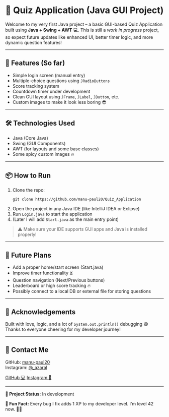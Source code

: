 <!DOCTYPE html>
<html lang="en">
<head>
  <meta charset="UTF-8">
  <title>Quiz Application - Java GUI Project</title>
</head>
<body>

  <h1>🎯 Quiz Application (Java GUI Project)</h1>

  <p>
    Welcome to my very first Java project – a basic GUI-based Quiz Application built using <strong>Java + Swing + AWT</strong> 💻.  
    This is still a <em>work in progress</em> project, so expect future updates like enhanced UI, better timer logic, and more dynamic question features!
  </p>

  <hr>

  <h2>🚀 Features (So far)</h2>
  <ul>
    <li>Simple login screen (manual entry)</li>
    <li>Multiple-choice questions using <code>JRadioButtons</code></li>
    <li>Score tracking system</li>
    <li>Countdown timer under development</li>
    <li>Clean GUI layout using <code>JFrame</code>, <code>JLabel</code>, <code>JButton</code>, etc.</li>
    <li>Custom images to make it look less boring 😎</li>
  </ul>

  <hr>

  <h2>🛠️ Technologies Used</h2>
  <ul>
    <li>Java (Core Java)</li>
    <li>Swing (GUI Components)</li>
    <li>AWT (for layouts and some base classes)</li>
    <li>Some spicy custom images 🔥</li>
  </ul>

  <hr>

  <h2>📦 How to Run</h2>
  <ol>
    <li>Clone the repo:
      <pre><code>git clone https://github.com/manu-paul20/Quiz_Application</code></pre>
    </li>
    <li>Open the project in any Java IDE (like IntelliJ IDEA or Eclipse)</li>
    <li>Run <code>Login.java</code> to start the application</li>
    <li>(Later I will add <code>Start.java</code> as the main entry point)</li>
  </ol>

  <blockquote>
    ⚠️ Make sure your IDE supports GUI apps and Java is installed properly!
  </blockquote>

  <hr>

  <h2>📅 Future Plans</h2>
  <ul>
    <li>Add a proper home/start screen (Start.java)</li>
    <li>Improve timer functionality ⏳</li>
    <li>Question navigation (Next/Previous buttons)</li>
    <li>Leaderboard or high score tracking 🔥</li>
    <li>Possibly connect to a local DB or external file for storing questions</li>
  </ul>

  <hr>

  <h2>🙌 Acknowledgements</h2>
  <p>
    Built with love, logic, and a lot of <code>System.out.println()</code> debugging 😅<br>
    Thanks to everyone cheering for my developer journey!
  </p>

  <hr>

  <h2>💬 Contact Me</h2>
  <p>
    GitHub: <a href="https://github.com/manu-paul20" target="_blank">manu-paul20</a><br>
    Instagram: <a href="https://www.instagram.com/_azaral" target="_blank">@_azaral</a>
  </p>

  <div class="socials">
    <a href="https://github.com/manu-paul20" target="_blank">GitHub 💻</a>
    <a href="https://www.instagram.com/_azaral" target="_blank">Instagram 📸</a>
  </div>

  <hr>

  <p><strong>🚧 Project Status:</strong> In development</p>
  <p><strong>🧠 Fun Fact:</strong> Every bug I fix adds 1 XP to my developer level. I'm level 42 now. 🧙‍♂️</p>

</body>
</html>
